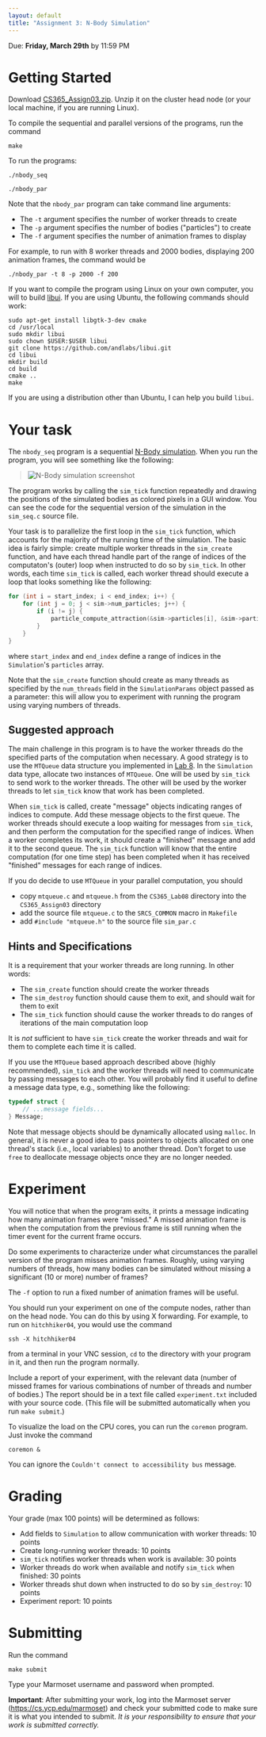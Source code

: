 ```yaml
---
layout: default
title: "Assignment 3: N-Body Simulation"
---
```


Due: **Friday, March 29th** by 11:59 PM

# Getting Started

Download [CS365\_Assign03.zip](CS365_Assign03.zip). Unzip it on the cluster head node (or your local machine, if you are running Linux).

To compile the sequential and parallel versions of the programs, run the command

    make

To run the programs:

    ./nbody_seq

    ./nbody_par

Note that the `nbody_par` program can take command line arguments:

* The `-t` argument specifies the number of worker threads to create
* The `-p` argument specifies the number of bodies ("particles") to create
* The `-f` argument specifies the number of animation frames to display

For example, to run with 8 worker threads and 2000 bodies, displaying 200 animation frames, the command would be

    ./nbody_par -t 8 -p 2000 -f 200

If you want to compile the program using Linux on your own computer, you will to build [libui](https://github.com/andlabs/libui).  If you are using Ubuntu, the following commands should work:

    sudo apt-get install libgtk-3-dev cmake
    cd /usr/local
    sudo mkdir libui
    sudo chown $USER:$USER libui
    git clone https://github.com/andlabs/libui.git
    cd libui
    mkdir build
    cd build
    cmake ..
    make

If you are using a distribution other than Ubuntu, I can help you build `libui`.

# Your task

The `nbody_seq` program is a sequential [N-Body simulation](https://en.wikipedia.org/wiki/N-body_simulation).  When you run the program, you will see something like the following:

> ![N-Body simulation screenshot](img/nbody.png)

The program works by calling the `sim_tick` function repeatedly and drawing the positions of the simulated bodies as colored pixels in a GUI window.  You can see the code for the sequential version of the simulation in the `sim_seq.c` source file.

Your task is to parallelize the first loop in the `sim_tick` function, which accounts for the majority of the running time of the simulation.  The basic idea is fairly simple: create multiple worker threads in the `sim_create` function, and have each thread handle part of the range of indices of the computaton's (outer) loop when instructed to do so by `sim_tick`.  In other words, each time `sim_tick` is called, each worker thread should execute a loop that looks something like the following:

```c
for (int i = start_index; i < end_index; i++) {
    for (int j = 0; j < sim->num_particles; j++) {
        if (i != j) {
            particle_compute_attraction(&sim->particles[i], &sim->particles[j]);
        }
    }
}
```

where `start_index` and `end_index` define a range of indices in the `Simulation`'s `particles` array.

Note that the `sim_create` function should create as many threads as specified by the `num_threads` field in the `SimulationParams` object passed as a parameter: this will allow you to experiment with running the program using varying numbers of threads.

## Suggested approach

The main challenge in this program is to have the worker threads do the specified parts of the computation when necessary.  A good strategy is to use the `MTQueue` data structure you implemented in [Lab 8](../labs/lab08.html).  In the `Simulation` data type, allocate two instances of `MTQueue`.  One will be used by `sim_tick` to send work to the worker threads.  The other will be used by the worker threads to let `sim_tick` know that work has been completed.

When `sim_tick` is called, create "message" objects indicating ranges of indices to compute.  Add these message objects to the first queue.  The worker threads should execute a loop waiting for messages from `sim_tick`, and then perform the computation for the specified range of indices.  When a worker completes its work, it should create a "finished" message and add it to the second queue.  The `sim_tick` function will know that the entire computation (for one time step) has been completed when it has received "finished" messages for each range of indices.

If you do decide to use `MTQueue` in your parallel computation, you should

* copy `mtqueue.c` and `mtqueue.h` from the `CS365_Lab08` directory into the `CS365_Assign03` directory
* add the source file `mtqueue.c` to the `SRCS_COMMON` macro in `Makefile`
* add `#include "mtqueue.h"` to the source file `sim_par.c`

## Hints and Specifications

It is a requirement that your worker threads are long running.  In other words:

* The `sim_create` function should create the worker threads
* The `sim_destroy` function should cause them to exit, and should wait for them to exit
* The `sim_tick` function should cause the worker threads to do ranges of iterations of the main computation loop

It is *not* sufficient to have `sim_tick` create the worker threads and wait for them to complete each time it is called.

If you use the `MTQueue` based approach described above (highly recommended), `sim_tick` and the worker threads will need to communicate by passing messages to each other.  You will probably find it useful to define a message data type, e.g., something like the following:

```c
typedef struct {
    // ...message fields...
} Message;
```

Note that message objects should be dynamically allocated using `malloc`.  In general, it is never a good idea to pass pointers to objects allocated on one thread's stack (i.e., local variables) to another thread.  Don't forget to use `free` to deallocate message objects once they are no longer needed.

# Experiment

You will notice that when the program exits, it prints a message indicating how many animation frames were "missed."  A missed animation frame is when the computation from the previous frame is still running when the timer event for the current frame occurs.

Do some experiments to characterize under what circumstances the parallel version of the program misses animation frames.  Roughly, using varying numbers of threads, how many bodies can be simulated without missing a significant (10 or more) number of frames?

The `-f` option to run a fixed number of animation frames will be useful.

You should run your experiment on one of the compute nodes, rather than on the head node.  You can do this by using X forwarding.  For example, to run on `hitchhiker04`, you would use the command

    ssh -X hitchhiker04

from a terminal in your VNC session, `cd` to the directory with your program in it, and then run the program normally.

Include a report of your experiment, with the relevant data (number of missed frames for various combinations of number of threads and number of bodies.)  The report should be in a text file called `experiment.txt` included with your source code.  (This file will be submitted automatically when you run `make submit`.)

To visualize the load on the CPU cores, you can run the `coremon` program.  Just invoke the command

    coremon &

You can ignore the `Couldn't connect to accessibility bus` message.

# Grading

Your grade (max 100 points) will be determined as follows:

* Add fields to `Simulation` to allow communication with worker threads: 10 points
* Create long-running worker threads: 10 points
* `sim_tick` notifies worker threads when work is available: 30 points
* Worker threads do work when available and notify `sim_tick` when finished: 30 points
* Worker threads shut down when instructed to do so by `sim_destroy`: 10 points
* Experiment report: 10 points

# Submitting

Run the command

    make submit

Type your Marmoset username and password when prompted.

**Important**: After submitting your work, log into the Marmoset server (<https://cs.ycp.edu/marmoset>) and check your submitted code to make sure it is what you intended to submit.  *It is your responsibility to ensure that your work is submitted correctly.*

<!-- vim:set wrap: -->
<!-- vim:set linebreak: -->
<!-- vim:set nolist: -->
